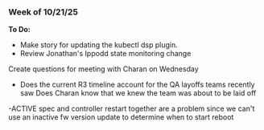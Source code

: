 ### Week of 10/21/25

**To Do:**
- Make story for updating the kubectl dsp plugin.
- Review Jonathan's Ippodd state monitoring change


Create questions for meeting with Charan on Wednesday
- Does the current R3 timeline account for the QA layoffs teams recently saw
Does Charan know that we knew the team was about to be laid off

-ACTIVE spec and controller restart together are a problem since we can't use an inactive fw version update to determine when to start reboot